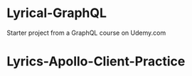 # Lyrical-GraphQL
Starter project from a GraphQL course on Udemy.com
# Lyrics-Apollo-Client-Practice
